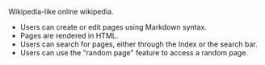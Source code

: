 Wikipedia-like online wikipedia.

* Users can create or edit pages using Markdown syntax.
* Pages are rendered in HTML.
* Users can search for pages, either through the Index or the search bar.
* Users can use the "random page" feature to access a random page.